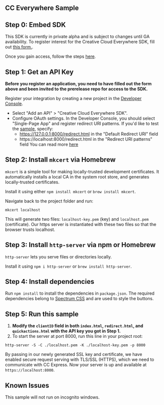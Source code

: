 ## CC Everywhere Sample 

## Step 0: Embed SDK

This SDK is currently in private alpha and is subject to changes until GA availability. To register interest for the Creative Cloud Everywhere SDK, fill out [this form.](https://forms.office.com/r/J0HvGMbtDT). 

Once you gain access, follow the steps [here](https://github.com/AdobeDocs/cc-everywhere-alpha).

## Step 1: Get an API Key

**Before you register an application, you need to have filled out the form above and been invited to the prerelease repo for access to the SDK.**

Register your integration by creating a new project in the [Developer Console](https://developer.adobe.com/console). 
* Select "Add an API" > "Creative Cloud Everywhere SDK".
* Configure OAuth settings. In the Developer Console, you should select "Single-Page App" and register redirect URI patterns. If you'd like to test the [sample](https://github.com/AdobeDocs/cc-everywhere/tree/main/sample), specify: 
  * https://127.0.0.1:8000/redirect.html in the "Default Redirect URI" field
  * https://localhost:8000/redirect.html in the "Redirect URI patterns" field
You can read more [here](../src/pages/reference/authorization/index.md) 

## Step 2: Install `mkcert` via Homebrew

`mkcert` is a simple tool for making locally-trusted development certificates. It automatically installs a local CA in the system root store, and generates locally-trusted certificates. 

Install it using either `npm install mkcert` or `brew install mkcert`.

Navigate back to the project folder and run:
```
mkcert localhost 
```

This will generate two files: `localhost-key.pem` (key) and `localhost.pem` (certificate). Our https server is instantiated with these two files so that the browser trusts localhost.


## Step 3: Install `http-server` via npm or Homebrew

`http-server` lets you serve files or directories locally.

Install it using `npm i http-server` or `brew install http-server`.
  
## Step 4: Install dependencies
Run `npm install` to install the dependencies in `package.json`. The required dependencies belong to [Spectrum CSS](https://github.com/adobe/spectrum-css) and are used to style the buttons.

## Step 5: Run this sample

1. **Modify the `clientID` field in both `index.html`, `redirect.html`, and `quickactions.html` with the API key you got in Step 1.**
2. To start the server at port 8000, run this line in your project root: 

```
http-server -S -C ./localhost.pem -K ./localhost-key.pem -p 8000
```
By passing in our newly generated SSL key and certificate, we have enabled secure request serving with TLS/SSL (HTTPS), which we need to communicate with CC Express. Now your server is up and available at `https://localhost:8000`.

## Known Issues
This sample will not run on incognito windows. 